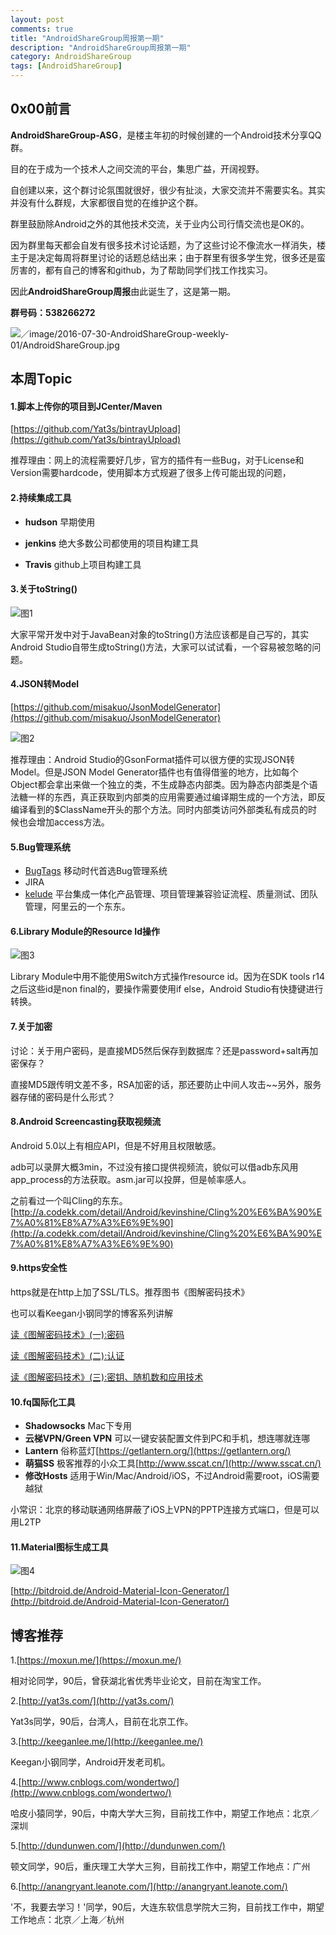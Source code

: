 ```yaml
---
layout: post
comments: true
title: "AndroidShareGroup周报第一期"
description: "AndroidShareGroup周报第一期"
category: AndroidShareGroup
tags: [AndroidShareGroup]
---
```



## 0x00前言

**AndroidShareGroup-ASG**，是楼主年初的时候创建的一个Android技术分享QQ群。

目的在于成为一个技术人之间交流的平台，集思广益，开阔视野。

自创建以来，这个群讨论氛围就很好，很少有扯淡，大家交流并不需要实名。其实并没有什么群规，大家都很自觉的在维护这个群。

群里鼓励除Android之外的其他技术交流，关于业内公司行情交流也是OK的。

因为群里每天都会自发有很多技术讨论话题，为了这些讨论不像流水一样消失，楼主于是决定每周将群里讨论的话题总结出来；由于群里有很多学生党，很多还是蛮厉害的，都有自己的博客和github，为了帮助同学们找工作找实习。

因此**AndroidShareGroup周报**由此诞生了，这是第一期。

**群号码：538266272**

![／image/2016-07-30-AndroidShareGroup-weekly-01/AndroidShareGroup.jpg](/image/2016-07-30-AndroidShareGroup-weekly-01/AndroidShareGroup.jpg)

## 本周Topic

#### 1.脚本上传你的项目到JCenter/Maven

[https://github.com/Yat3s/bintrayUpload](https://github.com/Yat3s/bintrayUpload)

推荐理由：网上的流程需要好几步，官方的插件有一些Bug，对于License和Version需要hardcode，使用脚本方式规避了很多上传可能出现的问题，

#### 2.持续集成工具

- **hudson**   早期使用

- **jenkins**  绝大多数公司都使用的项目构建工具

- **Travis** github上项目构建工具

#### 3.关于toString()

![图1](/image/2016-07-30-AndroidShareGroup-weekly-01/to_string.png)

大家平常开发中对于JavaBean对象的toString()方法应该都是自己写的，其实Android Studio自带生成toString()方法，大家可以试试看，一个容易被忽略的问题。

#### 4.JSON转Model

[https://github.com/misakuo/JsonModelGenerator](https://github.com/misakuo/JsonModelGenerator)

![图2](/image/2016-07-30-AndroidShareGroup-weekly-01/json-model-generator.png)

推荐理由：Android Studio的GsonFormat插件可以很方便的实现JSON转Model。但是JSON Model Generator插件也有值得借鉴的地方，比如每个Object都会拿出来做一个独立的类，不生成静态内部类。因为静态内部类是个语法糖一样的东西，真正获取到内部类的应用需要通过编译期生成的一个方法，即反编译看到的$ClassName开头的那个方法。同时内部类访问外部类私有成员的时候也会增加access方法。

#### 5.Bug管理系统

- [BugTags](https://www.bugtags.com/) 移动时代首选Bug管理系统
- JIRA
- [kelude](http://kelude.aliyun.com/) 平台集成一体化产品管理、项目管理兼容验证流程、质量测试、团队管理，阿里云的一个东东。

#### 6.Library Module的Resource Id操作

![图3](/image/2016-07-30-AndroidShareGroup-weekly-01/library-resource-id.png)

Library Module中用不能使用Switch方式操作resource id。因为在SDK tools r14之后这些id是non final的，要操作需要使用if else，Android Studio有快捷键进行转换。

#### 7.关于加密

讨论：关于用户密码，是直接MD5然后保存到数据库？还是password+salt再加密保存？

直接MD5跟传明文差不多，RSA加密的话，那还要防止中间人攻击~~另外，服务器存储的密码是什么形式？

#### 8.Android Screencasting获取视频流

Android 5.0以上有相应API，但是不好用且权限敏感。

adb可以录屏大概3min，不过没有接口提供视频流，貌似可以借adb东风用app_process的方法获取。asm.jar可以投屏，但是帧率感人。

之前看过一个叫Cling的东东。[http://a.codekk.com/detail/Android/kevinshine/Cling%20%E6%BA%90%E7%A0%81%E8%A7%A3%E6%9E%90](http://a.codekk.com/detail/Android/kevinshine/Cling%20%E6%BA%90%E7%A0%81%E8%A7%A3%E6%9E%90)

#### 9.https安全性

https就是在http上加了SSL/TLS。推荐图书《图解密码技术》

也可以看Keegan小钢同学的博客系列讲解

[读《图解密码技术》(一):密码](http://keeganlee.me/post/reading/20160629)

[读《图解密码技术》(二):认证](http://keeganlee.me/post/reading/20160705)

[读《图解密码技术》(三):密钥、随机数和应用技术](http://keeganlee.me/post/reading/20160722)

#### 10.fq国际化工具

- **Shadowsocks**  Mac下专用
- **云梯VPN/Green VPN**  可以一键安装配置文件到PC和手机，想连哪就连哪
- **Lantern**    俗称蓝灯[https://getlantern.org/](https://getlantern.org/)
- **萌猫SS** 极客推荐的小众工具[http://www.sscat.cn/](http://www.sscat.cn/)
- **修改Hosts** 适用于Win/Mac/Android/iOS，不过Android需要root，iOS需要越狱

小常识：北京的移动联通网络屏蔽了iOS上VPN的PPTP连接方式端口，但是可以用L2TP

#### 11.Material图标生成工具

![图4](/image/2016-07-30-AndroidShareGroup-weekly-01/android-material-icon-generator.png)

[http://bitdroid.de/Android-Material-Icon-Generator/](http://bitdroid.de/Android-Material-Icon-Generator/)

## 博客推荐

1.[https://moxun.me/](https://moxun.me/)

相对论同学，90后，曾获湖北省优秀毕业论文，目前在淘宝工作。

2.[http://yat3s.com/](http://yat3s.com/)

Yat3s同学，90后，台湾人，目前在北京工作。

3.[http://keeganlee.me/](http://keeganlee.me/)

Keegan小钢同学，Android开发老司机。

4.[http://www.cnblogs.com/wondertwo/](http://www.cnblogs.com/wondertwo/)

哈皮小猿同学，90后，中南大学大三狗，目前找工作中，期望工作地点：北京／深圳

5.[http://dundunwen.com/](http://dundunwen.com/)

顿文同学，90后，重庆理工大学大三狗，目前找工作中，期望工作地点：广州

6.[http://anangryant.leanote.com/](http://anangryant.leanote.com/)

'不，我要去学习！'同学，90后，大连东软信息学院大三狗，目前找工作中，期望工作地点：北京／上海／杭州








